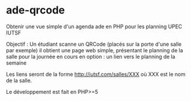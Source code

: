# ade-qrcode
Obtenir une vue simple d'un agenda ade en PHP pour les planning UPEC IUTSF

Objectif :
Un étudiant scanne un QRCode (placés sur la porte d'une salle par exemple)
il obtient une page web simple, présentant le planning de la salle pour la journée en cours
en option : un lien vers le planning de la semaine

Les liens seront de la forme 
http://iutsf.com/salles/XXX
où XXX est le nom de la salle.

Le développement est fait en PHP>=5
